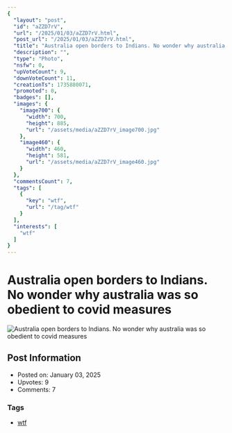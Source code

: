 ```yaml
---
{
  "layout": "post",
  "id": "aZZD7rV",
  "url": "/2025/01/03/aZZD7rV.html",
  "post_url": "/2025/01/03/aZZD7rV.html",
  "title": "Australia open borders to Indians. No wonder why australia was so obedient to covid measures",
  "description": "",
  "type": "Photo",
  "nsfw": 0,
  "upVoteCount": 9,
  "downVoteCount": 11,
  "creationTs": 1735880071,
  "promoted": 0,
  "badges": [],
  "images": {
    "image700": {
      "width": 700,
      "height": 885,
      "url": "/assets/media/aZZD7rV_image700.jpg"
    },
    "image460": {
      "width": 460,
      "height": 581,
      "url": "/assets/media/aZZD7rV_image460.jpg"
    }
  },
  "commentsCount": 7,
  "tags": [
    {
      "key": "wtf",
      "url": "/tag/wtf"
    }
  ],
  "interests": [
    "wtf"
  ]
}
---
```


# Australia open borders to Indians. No wonder why australia was so obedient to covid measures

![Australia open borders to Indians. No wonder why australia was so obedient to covid measures](/assets/media/aZZD7rV_image700.jpg)

## Post Information

- Posted on: January 03, 2025
- Upvotes: 9
- Comments: 7

### Tags

- [wtf](/tag/wtf)
